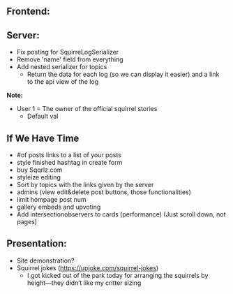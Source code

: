 ## **Frontend:**

## **Server:**

-   Fix posting for SquirreLogSerializer
-   Remove 'name' field from everything
-   Add nested serializer for topics
    -   Return the data for each log (so we can display it easier) and a link to the api view of the log

**Note:**

-   User 1 = The owner of the official squirrel stories
    -   Default val

## **If We Have Time**

-   #of posts links to a list of your posts
-   style finished hashtag in create form
-   buy Sqqrlz.com
-   styleize editing
-   Sort by topics with the links given by the server
-   admins (view edit&delete post buttons, those functionalities)
-   limit hompage post num
-   gallery embeds and upvoting
-   Add intersectionobservers to cards (performance) (Just scroll down, not pages)

## **Presentation:**

-   Site demonstration?
-   Squirrel jokes (https://upjoke.com/squirrel-jokes)
    -   I got kicked out of the park today for arranging the squirrels by height—they didn’t like my critter sizing
